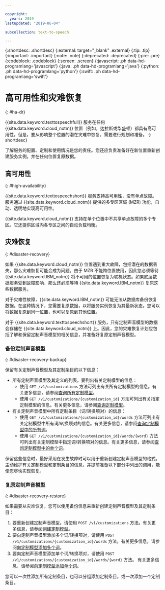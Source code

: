 ```yaml
---

copyright:
  years: 2019
lastupdated: "2019-06-04"

subcollection: text-to-speech

---
```


{:shortdesc: .shortdesc}
{:external: target="_blank" .external}
{:tip: .tip}
{:important: .important}
{:note: .note}
{:deprecated: .deprecated}
{:pre: .pre}
{:codeblock: .codeblock}
{:screen: .screen}
{:javascript: .ph data-hd-programlang='javascript'}
{:java: .ph data-hd-programlang='java'}
{:python: .ph data-hd-programlang='python'}
{:swift: .ph data-hd-programlang='swift'}

# 高可用性和灾难恢复
{: #ha-dr}

{{site.data.keyword.texttospeechfull}} 服务在任何 {{site.data.keyword.cloud_notm}} 位置（例如，达拉斯或华盛顿）都具有高可用性。但是，要从影响整个位置的潜在灾难中恢复，需要进行规划和准备。
{: shortdesc}

了解服务的配置、定制和使用情况是您的责任。您还应负责准备好在新位置重新创建服务实例，并在任何位置复原数据。

## 高可用性
{: #high-availability}

{{site.data.keyword.texttospeechshort}} 服务支持高可用性，没有单点故障。服务通过 {{site.data.keyword.cloud_notm}} 提供的多专区区域 (MZR) 功能，自动、透明地实现高可用性。

{{site.data.keyword.cloud_notm}} 支持在单个位置中不共享单点故障的多个专区。它还提供区域内各专区之间的自动负载均衡。

## 灾难恢复
{: #disaster-recovery}

如果 {{site.data.keyword.cloud_notm}} 位置遇到重大故障，包括潜在的数据丢失，那么灾难恢复可能会成为问题。由于 MZR 不能跨位置使用，因此您必须等待 {{site.data.keyword.IBM_notm}} 将不可用的位置恢复为联机状态。如果底层数据服务受到故障影响，那么还必须等待 {{site.data.keyword.IBM_notm}} 复原这些数据服务。

对于灾难性故障，{{site.data.keyword.IBM_notm}} 可能无法从数据库备份恢复数据。在这种情况下，您需要复原数据，以将服务实例恢复为其最新状态。您可以将数据复原到同一位置，也可以复原到其他位置。

对于 {{site.data.keyword.texttospeechshort}} 服务，只有定制声音模型的数据会存储在 {{site.data.keyword.cloud_notm}} 上。因此，您的灾难恢复计划应包括了解和保留定制声音模型的相关信息，并准备好复原定制声音模型。

### 备份定制声音模型
{: #disaster-recovery-backup}

保留有关定制声音模型及其定制条目的以下信息：

-   所有定制声音模型及其定义的列表。要列出有关定制模型的信息：
    -   使用 `GET /v1/customizations` 方法可列出有关所有定制模型的信息。有关更多信息，请参阅[查询所有定制模型](/docs/services/text-to-speech?topic=text-to-speech-customModels#cuModelsQueryAll)。
    -   使用 `GET /v1/customizations/{customization_id}` 方法可列出有关指定定制模型的信息。有关更多信息，请参阅[查询定制模型](/docs/services/text-to-speech?topic=text-to-speech-customModels#cuModelsQuery)。
-   有关定制声音模型中所有定制条目（词/转换项对）的信息：
    -   使用 `GET /v1/customizations/{customization_id}/words` 方法可列出有关定制模型中所有词/转换项对的信息。有关更多信息，请参阅[查询定制模型中的所有词](/docs/services/text-to-speech?topic=text-to-speech-customWords#cuWordsQueryModel)。
    -   使用 `GET /v1/customizations/{customization_id}/words/{word}` 方法可列出有关定制模型中指定词/转换项对的信息。有关更多信息，请参阅[查询定制模型中的单个词](/docs/services/text-to-speech?topic=text-to-speech-customWords#cuWordQueryModel)。

保留这些信息时，最好采用在发生故障时可以用于重新创建定制声音模型的格式。主动维护有关定制模型和定制条目的信息，并提前准备以下部分中列出的调用，能使您尽快实现恢复。

### 复原定制声音模型
{: #disaster-recovery-restore}

如果需要从灾难恢复，您可以使用备份信息来重新创建定制声音模型及其定制条目：

1.  要重新创建定制声音模型，请使用 `POST /v1/customizations` 方法。有关更多信息，请参阅[创建定制模型](/docs/services/text-to-speech?topic=text-to-speech-customModels#cuModelsCreate)。
1.  要向定制声音模型添加多个词/转换项对，请使用 `POST /v1/customizations/{customization_id}/words` 方法。有关更多信息，请参阅[向定制模型添加多个词](/docs/services/text-to-speech?topic=text-to-speech-customWords#cuWordsAdd)。
1.  要向定制声音模型添加单个词/转换项对，请使用 `POST /v1/customizations/{customization_id}/words/{word}` 方法。 有关更多信息，请参阅[向定制模型添加单个词](/docs/services/text-to-speech?topic=text-to-speech-customWords#cuWordAdd)。

您可以一次性添加所有定制条目，也可以分组添加定制条目，或一次添加一个定制条目。
